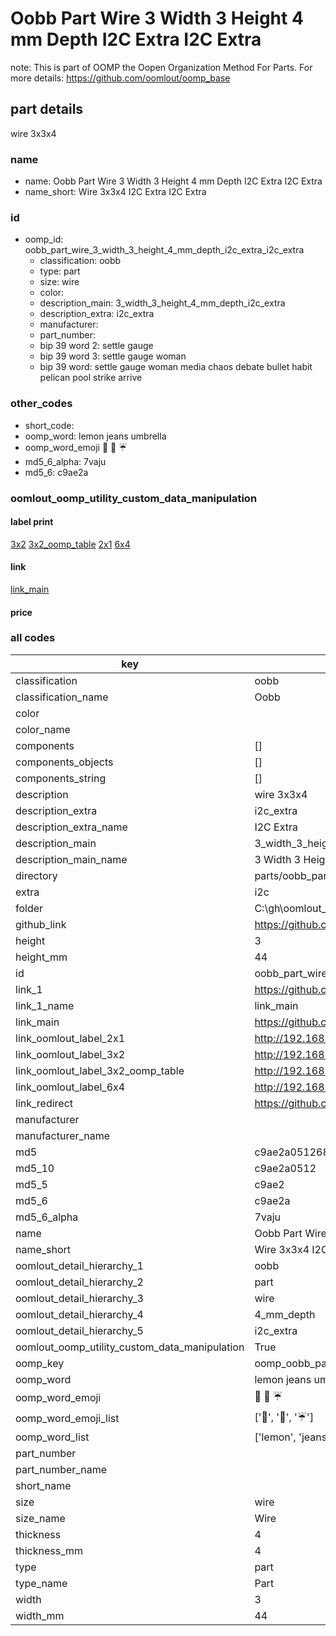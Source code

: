 # Oobb Part Wire 3 Width 3 Height 4 mm Depth I2C Extra I2C Extra  

note: This is part of OOMP the Oopen Organization Method For Parts. For more details: https://github.com/oomlout/oomp_base

##  part details
  



wire 3x3x4



### name
* name: Oobb Part Wire 3 Width 3 Height 4 mm Depth I2C Extra I2C Extra
* name_short: Wire 3x3x4 I2C Extra I2C Extra
### id
* oomp_id: oobb_part_wire_3_width_3_height_4_mm_depth_i2c_extra_i2c_extra
  * classification: oobb
  * type: part
  * size: wire
  * color: 
  * description_main: 3_width_3_height_4_mm_depth_i2c_extra
  * description_extra: i2c_extra
  * manufacturer: 
  * part_number: 
  * bip 39 word 2: settle gauge
  * bip 39 word 3: settle gauge woman
  * bip 39 word: settle gauge woman media chaos debate bullet habit pelican pool strike arrive

### other_codes
* short_code: 
* oomp_word: lemon jeans umbrella
* oomp_word_emoji :lemon: :jeans: :umbrella:
* md5_6_alpha: 7vaju
* md5_6: c9ae2a






### oomlout_oomp_utility_custom_data_manipulation
#### label print
[3x2](http://192.168.1.245:1112/?label=oomp%207vaju)
[3x2_oomp_table](http://192.168.1.108:1112/?label=oomp%207vaju)
[2x1](http://192.168.1.242:1112/?label=oomp%207vaju)
[6x4](http://192.168.1.55:1112/?label=oomp%207vaju)    

#### link

[link_main](https://github.com/oomlout/oomlout_oobb_version_4_generated_parts/tree/main/navigation_oomp/oobb/part/wire/3_width_3_height_4_mm_depth_i2c_extra/i2c_extra/part)                              

#### price







### all codes 
| key | value |  
| --- | --- |  
| classification | oobb |  
| classification_name | Oobb |  
| color |  |  
| color_name |  |  
| components | [] |  
| components_objects | [] |  
| components_string | [] |  
| description | wire 3x3x4 |  
| description_extra | i2c_extra |  
| description_extra_name | I2C Extra |  
| description_main | 3_width_3_height_4_mm_depth_i2c_extra |  
| description_main_name | 3 Width 3 Height 4 mm Depth I2C Extra |  
| directory | parts/oobb_part_wire_3_width_3_height_4_mm_depth_i2c_extra_i2c_extra |  
| extra | i2c |  
| folder | C:\gh\oomlout_oobb_version_4_generated_parts\parts\oobb_part_wire_3_width_3_height_4_mm_depth_i2c_extra_i2c_extra |  
| github_link | https://github.com/oomlout/oomlout_oomp_part_src/tree/main/parts/oobb_part_wire_3_width_3_height_4_mm_depth_i2c_extra_i2c_extra |  
| height | 3 |  
| height_mm | 44 |  
| id | oobb_part_wire_3_width_3_height_4_mm_depth_i2c_extra_i2c_extra |  
| link_1 | https://github.com/oomlout/oomlout_oobb_version_4_generated_parts/tree/main/navigation_oomp/oobb/part/wire/3_width_3_height_4_mm_depth_i2c_extra/i2c_extra/part |  
| link_1_name | link_main |  
| link_main | https://github.com/oomlout/oomlout_oobb_version_4_generated_parts/tree/main/navigation_oomp/oobb/part/wire/3_width_3_height_4_mm_depth_i2c_extra/i2c_extra/part |  
| link_oomlout_label_2x1 | http://192.168.1.242:1112/?label=oomp%207vaju |  
| link_oomlout_label_3x2 | http://192.168.1.245:1112/?label=oomp%207vaju |  
| link_oomlout_label_3x2_oomp_table | http://192.168.1.108:1112/?label=oomp%207vaju |  
| link_oomlout_label_6x4 | http://192.168.1.55:1112/?label=oomp%207vaju |  
| link_redirect | https://github.com/oomlout/oomlout_oobb_version_4_generated_parts/tree/main/parts/oobb_wire_03_03_04_ex_i2c |  
| manufacturer |  |  
| manufacturer_name |  |  
| md5 | c9ae2a05126823c4e11328a7f9d82623 |  
| md5_10 | c9ae2a0512 |  
| md5_5 | c9ae2 |  
| md5_6 | c9ae2a |  
| md5_6_alpha | 7vaju |  
| name | Oobb Part Wire 3 Width 3 Height 4 mm Depth I2C Extra I2C Extra |  
| name_short | Wire 3x3x4 I2C Extra I2C Extra |  
| oomlout_detail_hierarchy_1 | oobb |  
| oomlout_detail_hierarchy_2 | part |  
| oomlout_detail_hierarchy_3 | wire |  
| oomlout_detail_hierarchy_4 | 4_mm_depth |  
| oomlout_detail_hierarchy_5 | i2c_extra |  
| oomlout_oomp_utility_custom_data_manipulation | True |  
| oomp_key | oomp_oobb_part_wire_3_width_3_height_4_mm_depth_i2c_extra_i2c_extra |  
| oomp_word | lemon jeans umbrella |  
| oomp_word_emoji | :lemon: :jeans: :umbrella: |  
| oomp_word_emoji_list | [':lemon:', ':jeans:', ':umbrella:'] |  
| oomp_word_list | ['lemon', 'jeans', 'umbrella'] |  
| part_number |  |  
| part_number_name |  |  
| short_name |  |  
| size | wire |  
| size_name | Wire |  
| thickness | 4 |  
| thickness_mm | 4 |  
| type | part |  
| type_name | Part |  
| width | 3 |  
| width_mm | 44 |  
